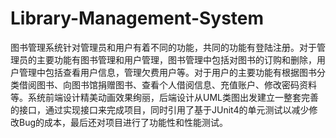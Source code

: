 # Library-Management-System
图书管理系统针对管理员和用户有着不同的功能，共同的功能有登陆注册。对于管理员的主要功能有图书管理和用户管理，图书管理中包括对图书的订购和删除，用户管理中包括查看用户信息，管理欠费用户等。对于用户的主要功能有根据图书分类借阅图书、向图书馆捐赠图书、查看个人借阅信息、充值账户、修改密码资料等。系统前端设计精美动画效果绚丽，后端设计从UML类图出发建立一整套完善的接口，通过实现接口来完成项目，同时引用了基于JUnit4的单元测试以减少修改Bug的成本，最后还对项目进行了功能性和性能测试。
